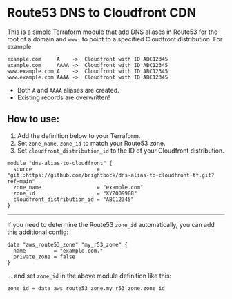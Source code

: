 # Route53 DNS to Cloudfront CDN

This is a simple Terraform module that add DNS aliases in Route53 for the root of a domain and `www.` to point to a specified Cloudfront distribution. For example:

```
example.com     A    ->  Cloudfront with ID ABC12345
example.com     AAAA ->  Cloudfront with ID ABC12345
www.example.com A    ->  Cloudfront with ID ABC12345
www.example.com AAAA ->  Cloudfront with ID ABC12345
```

  * Both `A` and `AAAA` aliases are created.
  * Existing records are overwritten!

## How to use:

1. Add the definition below to your Terraform.
2. Set `zone_name`, `zone_id` to match your Route53 zone.
3. Set `cloudfront_distribution_id` to the ID of your Cloudfront distribution.

```
module "dns-alias-to-cloudfront" {
  source                     = "git::https://github.com/brightbock/dns-alias-to-cloudfront-tf.git?ref=main"
  zone_name                  = "example.com"
  zone_id                    = "XYZ009988"
  cloudfront_distribution_id = "ABC12345"
}
```

---

If you need to determine the Route53 `zone_id` automatically, you can add this additional config:

```
data "aws_route53_zone" "my_r53_zone" {
  name         = "example.com."
  private_zone = false
}
```

... and set `zone_id` in the above module definition like this:

```
zone_id = data.aws_route53_zone.my_r53_zone.zone_id
```

